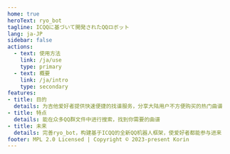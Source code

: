 ```yaml
---
home: true
heroText: ryo_bot
tagline: ICQQに基づいて開発されたQQロボット
lang: ja-JP
sidebar: false
actions:
  - text: 使用方法
    link: /ja/use
    type: primary
  - text: 概要
    link: /ja/intro
    type: secondary
features:
- title: 目的
  details: 为吉他爱好者提供快速便捷的找谱服务，分享大陆用户不方便购买的热门曲谱
- title: 特点
  details: 能在众多QQ群文件中进行搜索，找到你需要的曲谱
- title: 未来
  details: 完善ryo_bot，构建基于ICQQ的全新QQ机器人框架，使爱好者都能参与进来
footer: MPL 2.0 Licensed | Copyright © 2023-present Korin
---
```

